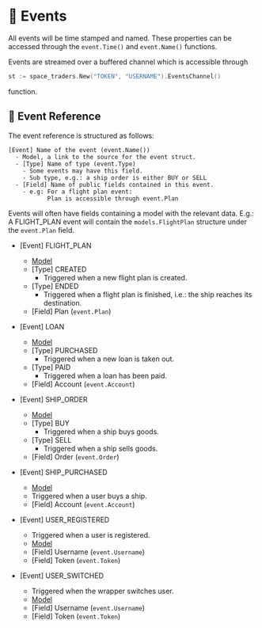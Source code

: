 # 🚀 Events
All events will be time stamped and named.
These properties can be accessed through the `event.Time()` and `event.Name()` functions.

Events are streamed over a buffered channel which is accessible through 
```go
st := space_traders.New("TOKEN", "USERNAME").EventsChannel()
``` 
function.

## 🔧 Event Reference
The event reference is structured as follows:
```
[Event] Name of the event (event.Name())
  - Model, a link to the source for the event struct.
  - [Type] Name of type (event.Type)
    - Some events may have this field.
    - Sub type, e.g.: a ship order is either BUY or SELL
  - [Field] Name of public fields contained in this event.
    - e.g: For a flight plan event: 
           Plan is accessible through event.Plan
```
Events will often have fields containing a model with the relevant data.
E.g.: A FLIGHT_PLAN event will contain the `models.FlightPlan` structure under the `event.Plan` field.

- [Event] FLIGHT_PLAN
  - [Model](events/flight_plan.go)
  - [Type] CREATED
    - Triggered when a new flight plan is created.
  - [Type] ENDED
    - Triggered when a flight plan is finished, i.e.: the ship reaches its destination.
  - [Field] Plan (`event.Plan`)


- [Event] LOAN
  - [Model](events/loan.go)
  - [Type] PURCHASED
      - Triggered when a new loan is taken out.
  - [Type] PAID
      - Triggered when a loan has been paid.
  - [Field] Account (`event.Account`)


- [Event] SHIP_ORDER
  - [Model](events/ship_order.go)
  - [Type] BUY
      - Triggered when a ship buys goods.
  - [Type] SELL
      - Triggered when a ship sells goods.
  - [Field] Order (`event.Order`)


- [Event] SHIP_PURCHASED
  - [Model](events/ship_purchased.go)
  - Triggered when a user buys a ship.
  - [Field] Account (`event.Account`)   


- [Event] USER_REGISTERED
  - Triggered when a user is registered.
  - [Model](events/user_registered.go)
  - [Field] Username (`event.Username`)
  - [Field] Token (`event.Token`)
    

- [Event] USER_SWITCHED
  - Triggered when the wrapper switches user.
  - [Model](events/user_switched.go)
  - [Field] Username (`event.Username`)
  - [Field] Token (`event.Token`)
